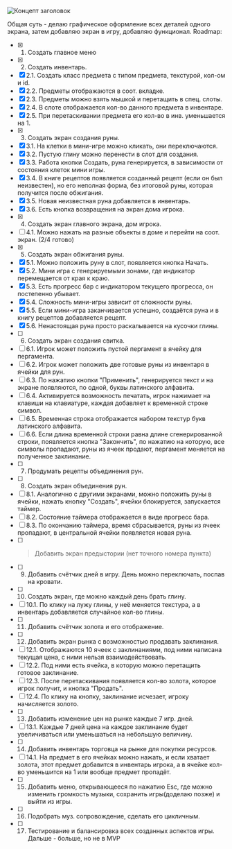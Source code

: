 ![Концепт заголовок](https://i.ibb.co/SBZGDLC/logo.png)

Общая суть - делаю графическое оформление всех деталей одного экрана, затем добавляю экран в игру, добавляю функционал.
Roadmap:
- [x] 1. Создать главное меню
- [x] 2. Создать инвентарь.
- [x] 2.1. Создать класс предмета с типом предмета, текстурой, кол-ом и id.
- [x] 2.2. Предметы отображаются в соот. вкладке.
- [x] 2.3. Предметы можно взять мышкой и перетащить в спец. слоты.
- [x] 2.4. В слоте отображается кол-во данного предмета в инвентаре.
- [x] 2.5. При перетаскивании предмета его кол-во в инв. уменьшается на 1.
- [x] 3. Создать экран создания руны.
- [x] 3.1. На клетки в мини-игре можно кликать, они переключаются.
- [x] 3.2. Пустую глину можно перенести в слот для создания.
- [x] 3.3. Работа кнопки Создать, руна генерируется, в зависимости от состояния клеток мини игры.
- [x] 3.4. В книге рецептов появляется созданный рецепт (если он был неизвестен), но его неполная форма, без итоговой руны, которая получится после обжигания.
- [x] 3.5. Новая неизвестная руна добавляется в инвентарь.
- [x] 3.6. Есть кнопка возвращения на экран дома игрока.
- [x] 4. Создать экран главного экрана, дом игрока.
- [ ] 4.1. Можно нажать на разные объекты в доме и перейти на соот. экран. (2/4 готово)
- [x] 5. Создать экран обжигания руны.
- [x] 5.1. Можно положить руну в слот, появляется кнопка Начать.
- [x] 5.2. Мини игра с генерируемыми зонами, где индикатор перемещается от края к краю.
- [x] 5.3. Есть прогресс бар с индикатором текущего прогресса, он постепенно убывает.
- [x] 5.4. Сложность мини-игры зависит от сложности руны.
- [x] 5.5. Если мини-игра заканчивается успешно, создаётся руна и в книгу рецептов добавляется рецепт.
- [x] 5.6. Ненастоящая руна просто раскалывается на кусочки глины.
- [ ] 6. Создать экран создания свитка.
- [ ] 6.1. Игрок может положить пустой пергамент в ячейку для пергамента.
- [ ] 6.2. Игрок может положить две готовые руны из инвентаря в ячейки для рун.
- [ ] 6.3. По нажатию кнопки "Применить", генерируется текст и на экране появляются, по одной, буквы латинского алфавита.
- [ ] 6.4. Активируется возможность печатать, игрок нажимает на клавиши на клавиатуре, каждая добавляет к временной строке символ.
- [ ] 6.5. Временная строка отображается набором текстур букв латинского алфавита.
- [ ] 6.6. Если длина временной строки равна длине сгенерированной строки, появляется кнопка "Закончить", по нажатию на которую, все символы пропадают, руны из ячеек продают, пергамент меняется на полученное заклинание.
- [ ] 7. Продумать рецепты объединения рун.
- [ ] 8. Создать экран объединения рун.
- [ ] 8.1. Аналогично с другими экранами, можно положить руны в ячейки, нажать кнопку "Создать", ячейки блокируется, запускается таймер.
- [ ] 8.2. Состояние таймера отображается в виде прогресс бара.
- [ ] 8.3. По окончанию таймера, время сбрасывается, руны из ячеек пропадают, в центральной ячейки появляется новая руна.
- [ ] > Добавить экран предыстории (нет точного номера пункта)
- [ ] 9. Добавить счётчик дней в игру. День можно переключать, поспав на кровати.
- [ ] 10. Создать экран, где можно каждый день брать глину.
- [ ] 10.1. По клику на лужу глины, у неё меняется текстура, а в инвентарь добавляется случайное кол-во глины.
- [ ] 11. Добавить счётчик золота и его отображение.
- [ ] 12. Добавить экран рынка с возможностью продавать заклинания.
- [ ] 12.1. Отображаются 10 ячеек с заклинаниями, под ними написана текущая цена, с ними нельзя взаимодействовать.
- [ ] 12.2. Под ними есть ячейка, в которую можно перетащить готовое заклинание.
- [ ] 12.3. После перетаскивания появляется кол-во золота, которое игрок получит, и кнопка "Продать".
- [ ] 12.4. По клику на кнопку, заклинание исчезает, игроку начисляется золото.
- [ ] 13. Добавить изменение цен на рынке каждые 7 игр. дней.
- [ ] 13.1. Каждые 7 дней цена на каждое заклинание будет увеличиваться или уменьшаться на небольшую величину.
- [ ] 14. Добавить инвентарь торговца на рынке для покупки ресурсов.
- [ ] 14.1. На предмет в его ячейках можно нажать, и если хватает золота, этот предмет добавится в инвентарь игрока, а в ячейке кол-во уменьшится на 1 или вообще предмет пропадёт.
- [ ] 15. Добавить меню, открывающееся по нажатию Esc, где можно изменить громкость музыки, сохранить игры(доделаю позже) и выйти из игры.
- [ ] 16. Подобрать муз. сопровождение, сделать его цикличным.
- [ ] 17. Тестирование и балансировка всех созданных аспектов игры.
Дальше - больше, но не в MVP